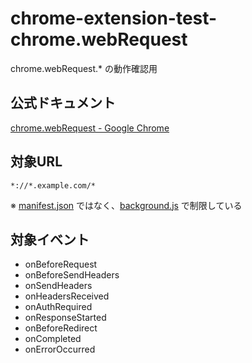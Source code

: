 # chrome-extension-test-chrome.webRequest
chrome.webRequest.* の動作確認用

## 公式ドキュメント
[chrome.webRequest - Google Chrome](https://developer.chrome.com/extensions/webRequest)

## 対象URL
`*://*.example.com/*`

※ [manifest.json](./chrome-extension/manifest.json) ではなく、[background.js](./chrome-extension/background.js) で制限している

## 対象イベント
* onBeforeRequest
* onBeforeSendHeaders
* onSendHeaders
* onHeadersReceived
* onAuthRequired
* onResponseStarted
* onBeforeRedirect
* onCompleted
* onErrorOccurred
